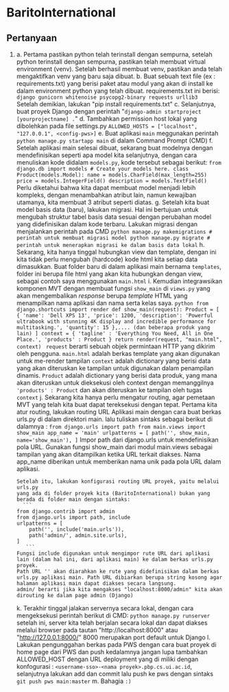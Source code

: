 # BaritoInternational

## Pertanyaan
1. a.  Pertama pastikan python telah terinstall dengan sempurna, setelah python terinstall dengan sempurna,
       pastikan telah membuat virtual environment (venv). Setelah berhasil membuat venv, pastikan anda telah
       mengaktifkan venv yang baru saja dibuat.
   b.  Buat sebuah text file (ex : requirements.txt) yang berisi paket atau modul yang akan di install ke dalam
       environment python yang telah dibuat. requirements.txt ini berisi:
       ```
       django
       gunicorn
       whitenoise
       psycopg2-binary
       requests
       urllib3
       ```    
       Setelah demikian, lakukan "pip install requirements.txt"
   c.  Selanjutnya, buat proyek Django dengan perintah "`django-admin startproject [yourprojectname] .`"
   d.  Tambahkan permission host lokal yang dibolehkan pada file settings.py
       ```
          ALLOWED_HOSTS = ["localhost", "127.0.0.1", <config-pws>]
       ```
   e.  Buat aplikasi `main` meggunakan perintah `python manage.py startapp main` di dalam Command Prompt (CMD)
   f.  Setelah aplikasi main selesai dibuat, sekarang buat modelnya dengan mendefinisikan seperti apa model 
       kita selanjutnya, dengan cara menuliskan kode didalam `models.py`, kode tersebut sebagai berikut:
       ```
       from django.db import models
       # Create your models here.
       class Product(models.Model):
             name = models.CharField(max_length=255)
             price = models.IntegerField()
             description = models.TextField()
       ```
       Perlu diketahui bahwa kita dapat membuat model menjadi lebih kompleks, dengan menambahkan atribut lain,
       namun kewajiban utamanya, kita membuat 3 atribut seperti diatas.
   g.  Setelah kita buat model basis data (baru), lakukan migrasi. Hal ini bertujuan untuk mengubah struktur tabel
       basis data sesuai dengan perubahan model yang didefinisikan dalam kode terbaru. Lakukan migrasi dengan
       menjalankan perintah pada CMD 
       ```
           python manage.py makemigrations # perintah untuk membuat migrasi model
           python manage.py migrate # perintah untuk menerapkan migrasi ke dalam basis data lokal
       ```
   h. Sekarang, kita hanya tinggal hubungkan view dan template, dengan ini kita tidak perlu mengubah (hardcode)
      kode html kita setiap data dimasukkan. Buat folder baru di dalam aplikasi main bernama `templates`, folder
      ini berupa file html yang akan kita hubungkan dengan view, sebagai contoh saya menggunakan `main.html`
   i. Kemudian integrawsikan komponen MVT dengan membuat fungsi `show_main` di `views.py` yang akan mengembalikan
       _response_ berupa _template_ HTML yang menampilkan nama aplikasi dan nama serta kelas saya.
       ```python
        from django.shortcuts import render
           def show_main(request):
            Product = [
        {
               'name': 'Dell XPS 13',
               'price': 1200,
               'description': 'Powerful ultrabook with stunning 4K display and incredible performance for multitasking.',
               'quantity': 15
        },.... (dan beberapa produk yang lain)
           ]
            context = {
               'tagline' : 'Everything You Need, All in One  Place.',
               'products' : Product
            }
            return render(request, "main.html", context)
         ```
       `request` berarti sebuah objek permintaan HTTP yang dikirim oleh pengguna.
       `main.html` adalah berkas template yang akan digunakan untuk me-render tampilan
       `context` adalah dictionary yang berisi data yang akan diteruskan ke tampilan untuk digunakan dalam penampilan dinamis.
       `Product` adalah dictionary yang berisi data produk, yang mana akan diteruskan untuk dieksekusi oleh 
       context dengan memanggilnya `'products' : Product` dan akan diteruskan ke tampilan oleh tugas `context`
   j.  Sekarang kita hanya perlu mengatur routing, agar pemetaan MVT yang telah kita buat dapat tereksekusi dengan
       tepat. Pertama kita atur routing, lakukan routing URL Aplikasi main dengan cara buat berkas urls.py di dalam
       direktori main. lalu tuliskan sintaks sebagai berikut di dalamnya :
         ```
       from django.urls import path
       from main.views import show_main
       app_name = 'main'
       urlpatterns = [
           path('', show_main, name='show_main'),
    ]
         ```
       Impor path dari django.urls untuk mendefinisikan pola URL.
       Gunakan fungsi show_main dari modul main.views sebagai tampilan yang akan ditampilkan ketika URL terkait diakses.
       Nama app_name diberikan untuk memberikan nama unik pada pola URL dalam aplikasi.
               
       Setelah itu, lakukan konfigurasi routing URL proyek, yaitu melalui urls.py 
       yang ada di folder proyek kita (BaritoInternational) bukan yang berada di folder main dengan sintaks:
         ```
       from django.contrib import admin
       from django.urls import path, include
       urlpatterns = [
           path('', include('main.urls')),
           path('admin/', admin.site.urls),
       ]
          ```
       Fungsi include digunakan untuk mengimpor rute URL dari aplikasi lain (dalam hal ini, dari aplikasi main) ke dalam berkas urls.py proyek.
       Path URL '' akan diarahkan ke rute yang didefinisikan dalam berkas urls.py aplikasi main. Path URL dibiarkan berupa string kosong agar halaman aplikasi main dapat diakses secara langsung.
       admin/ berarti jika kita mengakses "localhost:8000/admin" kita akan dirouting ke dalam page admin (Django)
            
   k.  Terakhir tinggal jalakan servernya secara lokal, dengan cara mengeksekusi perintah berikut di CMD:
         ```
           python manage.py runserver
         ```
       setelah ini, server kita telah berjalan secara lokal dan dapat diakses melalui browser pada tautan
       "http://localhost:8000" atau "http://127.0.0.1:8000/" 8000 merupakan port default untuk Django
   l.  Lakukan pengunggahan berkas pada PWS dengan cara buat proyek di home page dari PWS dan push kedalamnya
       jangan lupa tambahkan ALLOWED_HOST dengan URL deployment yang di miliki dengan konfogurasi :
       `<username-sso>-<nama proyek>.pbp.cs.ui.ac.id`, selanjutnya lakukan add dan commit lalu push ke pws
       dengan sintaks `git push pws main:master`
   m.  Bahagia `:)`
    